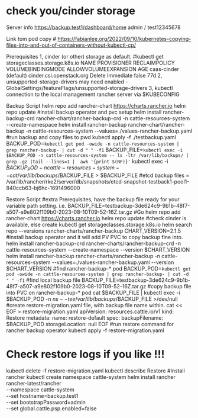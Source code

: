 # check you/cinder storage
 
Server info
https://backup.test1/dashboard/home
admin / test12345678
 
Link tom pod copy  # https://fabianlee.org/2022/09/10/kubernetes-copying-files-into-and-out-of-containers-without-kubectl-cp/
 
 
Prerequisites
1, cinder (or other) storage as default.
#kubectl get storageclasses.storage.k8s.io
NAME                    PROVISIONER                RECLAIMPOLICY   VOLUMEBINDINGMODE   ALLOWVOLUMEEXPANSION   AGE
caas-cinder (default)   cinder.csi.openstack.org   Delete          Immediate           false                  77d
2, unsupported-storage-drivers may need enabled - GlobalSettings/featureFlags/unsupported-storage-drivers
3, kubectl connection to the local management rancher server via $KUBECONFIG
 
Backup Script
helm repo add rancher-chart https://charts.rancher.io
helm repo update
#install backup operator and pvc setup
helm install rancher-backup-crd rancher-chart/rancher-backup-crd -n cattle-resources-system --create-namespace
helm install rancher-backup rancher-chart/rancher-backup -n cattle-resources-system  --values=./values-rancher-backup.yaml
#run backup and copy files to pwd 
kubectl apply -f ./testbackup.yaml
BACKUP_POD=`kubectl get pod -owide -n cattle-resources-system | grep rancher-backup- | cut -d " " -f1`
BACKUP_FILE=`kubectl exec -i $BACKUP_POD -n cattle-resources-system -- ls -ltr /var/lib/backups/ | grep .gz |tail --lines=1 |  awk '{print $(NF)}'`
kubectl exec -i $BACKUP_POD -n cattle-resources-system -- cat /var/lib/backups/$BACKUP_FILE >  $BACKUP_FILE
#etcd backup
files  = /var/lib/rancher/rke2/server/db/snapshots/etcd-snapshot-testback1-pool1-840ccb63-bj6hc-1691496000
 
Restore Script
#extra Prerequisites, have the backup file ready for your variable path setting.
i.e. BACKUP_FILE=testbackup-3de624c9-9b1b-48f7-a507-a9e802f109b0-2023-08-10T09-52-16Z.tar.gz
#Go
helm repo add rancher-chart https://charts.rancher.io
helm repo update
#check cinder is available, else create
kubectl get storageclasses.storage.k8s.io 
helm search repo --versions rancher-charts/rancher-backup
CHART_VERSION=2.1.5
#install backup operator and it will add PV PVC to copy backup fine into.
helm install rancher-backup-crd rancher-charts/rancher-backup-crd -n cattle-resources-system --create-namespace --version $CHART_VERSION
helm install rancher-backup rancher-charts/rancher-backup -n cattle-resources-system --values=./values-rancher-backup.yaml  --version $CHART_VERSION
#find rancher-backup-*  pod 
BACKUP_POD=`kubectl get pod -owide -n cattle-resources-system | grep rancher-backup- | cut -d " " -f1`
#find local backup file
BACKUP_FILE=testbackup-3de624c9-9b1b-48f7-a507-a9e802f109b0-2023-08-10T09-52-16Z.tar.gz
#copy backup file into PVC on rancher-backup-*  pod 
cat $BACKUP_FILE | kubectl exec -i $BACKUP_POD -n $ns -- tee /var/lib/backups/$BACKUP_FILE >/dev/null
#create restore-migration.yaml file, with backup file name within.
cat << EOF > restore-migration.yaml
apiVersion: resources.cattle.io/v1
kind: Restore
metadata:
  name: restore-default
spec:
  backupFilename: $BACKUP_POD 
  storageLocation: null
EOF
#run restore command for rancher backup operator
kubectl apply -f restore-migration.yaml
# Check restore logs if you like !!!
kubectl delete -f restore-migration.yaml
kubectl describe Restore
#Install rancher
kubectl create namespace cattle-system
helm install rancher rancher-latest/rancher \
  --namespace cattle-system \
  --set hostname=backup.test1 \
  --set bootstrapPassword=admin \
  --set global.cattle.psp.enabled=false
